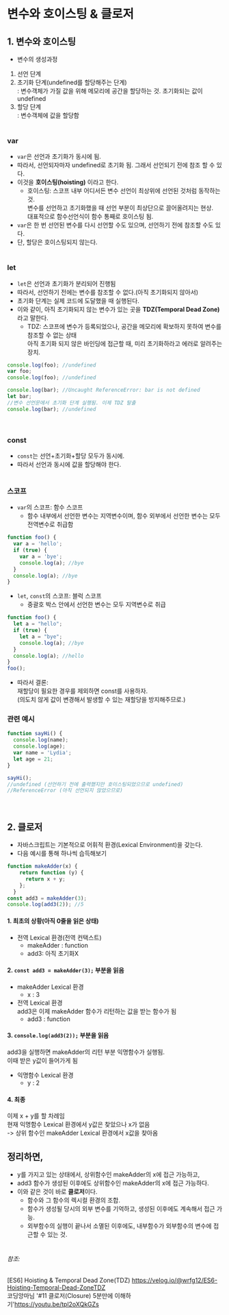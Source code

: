 # 변수와 호이스팅 & 클로저
## 1. 변수와 호이스팅  
- 변수의 생성과정
1. 선언 단계
2. 초기화 단계(undefined를 할당해주는 단계)  
  : 변수객체가 가질 값을 위해 메모리에 공간을 할당하는 것. 초기화되는 값이 undefined
3. 할당 단계  
  : 변수객체에 값을 할당함  
&nbsp;
&nbsp;  
### var
- `var`은 선언과 초기화가 동시에 됨. 
- 따라서, 선언되자마자 undefined로 초기화 됨. 그래서 선언되기 전에 참조 할 수 있다.
- 이것을 **호이스팅(hoisting)** 이라고 한다.
  - 호이스팅: 스코프 내부 어디서든 변수 선언이 최상위에 선언된 것처럼 동작하는 것.   
             변수를 선언하고 초기화했을 때 선언 부분이 최상단으로 끌어올려지는 현상.   
             대표적으로 함수선언식이 함수 통째로 호이스팅 됨.
- `var`은 한 번 선언된 변수를 다시 선언할 수도 있으며, 선언하기 전에 참조할 수도 있다.
- 단, 할당은 호이스팅되지 않는다.  
&nbsp;
### let
- `let`은 선언과 초기화가 분리되어 진행됨
- 따라서, 선언하기 전에는 변수를 참조할 수 없다.(아직 초기화되지 않아서)
- 초기화 단계는 실제 코드에 도달했을 때 실행된다.
- 이와 같이, 아직 초기화되지 않는 변수가 있는 곳을 **TDZ(Temporal Dead Zone)** 라고 말한다.
  - TDZ: 스코프에 변수가 등록되었으나, 공간을 메모리에 확보하지 못하여 변수를 참조할 수 없는 상태  
         아직 초기화 되지 않은 바인딩에 접근할 때, 미리 초기화하라고 에러로 알려주는 장치.
```javascript
console.log(foo); //undefined
var foo;
console.log(foo); //undefined

console.log(bar); //Uncaught ReferenceError: bar is not defined
let bar;
//변수 선언문에서 초기화 단계 실행됨. 이제 TDZ 탈출
console.log(bar); //undefined 
```  
&nbsp;
### const
- `const`는 선언+초기화+할당 모두가 동시에.
- 따라서 선언과 동시에 값을 할당해야 한다.  
&nbsp;  
### 스코프
- `var`의 스코프: 함수 스코프
  - 함수 내부에서 선언한 변수는 지역변수이며, 함수 외부에서 선언한 변수는 모두 전역변수로 취급함
```javascript
function foo() {
  var a = 'hello';
  if (true) {
    var a = 'bye';
    console.log(a); //bye
  }
  console.log(a); //bye
}
```
- `let`, `const`의 스코프: 블럭 스코프
  - 중괄호 박스 안에서 선언한 변수는 모두 지역변수로 취급
```javascript
function foo() {
  let a = "hello";
  if (true) {
    let a = "bye";
    console.log(a); //bye
  }
  console.log(a); //hello
}
foo();
```
- 따라서 결론:  
  재할당이 필요한 경우를 제외하면 const를 사용하자.  
  (의도치 않게 값이 변경해서 발생할 수 있는 재할당을 방지해주므로.)  
### 관련 예시
```javascript
function sayHi() {
  console.log(name);
  console.log(age);
  var name = 'Lydia';
  let age = 21;
}

sayHi(); 
//undefined (선언하기 전에 출력했지만 호이스팅되었으므로 undefined)
//ReferenceError (아직 선언되지 않았으므로)
```
&nbsp;
&nbsp;
## 2. 클로저
- 자바스크립트는 기본적으로 어휘적 환경(Lexical Environment)을 갖는다.  
- 다음 예시를 통해 하나씩 습득해보기
```javascript
function makeAdder(x) {
    return function (y) {
      return x + y;
    };
  }
const add3 = makeAdder(3);
console.log(add3(2)); //5
```
#### 1. 최초의 상황(아직 0줄을 읽은 상태)
- 전역 Lexical 환경(전역 컨택스트)
  - makeAdder : function
  - add3: 아직 초기화X
#### 2. `const add3 = makeAdder(3);` 부분을 읽음
- makeAdder Lexical 환경
  - x : 3
- 전역 Lexical 환경  
  add3은 이제 makeAdder 함수가 리턴하는 값을 받는 함수가 됨
  - add3 : function
#### 3. `console.log(add3(2));` 부분을 읽음  
  add3을 실행하면 makeAdder의 리턴 부분 익명함수가 실행됨.  
  이때 받은 y값이 들어가게 됨
  - 익명함수 Lexical 환경
    - y : 2
#### 4. 최종  
  이제 x + y를 할 차례임  
  현재 익명함수 Lexical 환경에서 y값은 찾았으나 x가 없음  
  -> 상위 함수인 makeAdder Lexical 환경에서 x값을 찾아옴
&nbsp;
## 정리하면,  
- y를 가지고 있는 상태에서, 상위함수인 makeAdder의 x에 접근 가능하고,  
- add3 함수가 생성된 이후에도 상위함수인 makeAdder의 x에 접근 가능하다.
- 이와 같은 것이 바로 **클로저**이다.
  - 함수와 그 함수의 렉시컬 환경의 조합.
  - 함수가 생성될 당시의 외부 변수를 기억하고, 생성된 이후에도 계속해서 접근 가능.
  - 외부함수의 실행이 끝나서 소멸된 이후에도, 내부함수가 외부함수의 변수에 접근할 수 있는 것.    
&nbsp;
&nbsp;  
###### 참조:   
[ES6] Hoisting & Temporal Dead Zone(TDZ) <https://velog.io/@wrfg12/ES6-Hoisting-Temporal-Dead-ZoneTDZ>   
코딩앙마님 '#11 클로저(Closure) 5분만에 이해하기'<https://youtu.be/tpl2oXQkGZs>
